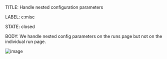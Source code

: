 TITLE:
Handle nested configuration parameters

LABEL:
c:misc

STATE:
closed

BODY:
We handle nested config parameters on the runs page but not on the individual run page.

![image](https://user-images.githubusercontent.com/29/37008014-fc8cf942-2094-11e8-8be1-6b908ca7b381.png)



